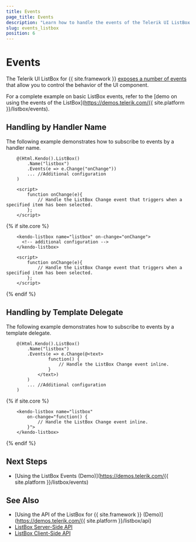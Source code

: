 ```yaml
---
title: Events
page_title: Events
description: "Learn how to handle the events of the Telerik UI ListBox component for {{ site.framework }}."
slug: events_listbox
position: 6
---
```


# Events

The Telerik UI ListBox for {{ site.framework }} [exposes a number of events](/api/Kendo.Mvc.UI.Fluent/ListBoxEventBuilder) that allow you to control the behavior of the UI component.

For a complete example on basic ListBox events, refer to the [demo on using the events of the ListBox](https://demos.telerik.com/{{ site.platform }}/listbox/events).

## Handling by Handler Name

The following example demonstrates how to subscribe to events by a handler name.

```HtmlHelper
    @(Html.Kendo().ListBox()
        .Name("listbox")
        .Events(e => e.Change("onChange"))
        ... //Additional configuration
    )

    <script>
        function onChange(e){
            // Handle the ListBox Change event that triggers when a specified item has been selected.
        };
    </script>
```

{% if site.core %}
```TagHelper
    <kendo-listbox name="listbox" on-change="onChange">
      <!-- additional configuration -->
    </kendo-listbox>

    <script>
        function onChange(e){
            // Handle the ListBox Change event that triggers when a specified item has been selected.
        };
    </script>
```
{% endif %}

## Handling by Template Delegate

The following example demonstrates how to subscribe to events by a template delegate.

```HtmlHelper
    @(Html.Kendo().ListBox()
        .Name("listbox")
        .Events(e => e.Change(@<text>
                function() {
                    // Handle the ListBox Change event inline.
                }
            </text>)
        )
        ... //Additional configuration
    )
```

{% if site.core %}
```TagHelper
    <kendo-listbox name="listbox" 
        on-change="function() {
            // Handle the ListBox Change event inline.
        }">
    </kendo-listbox>
```
{% endif %}

## Next Steps

* [Using the ListBox Events (Demo)](https://demos.telerik.com/{{ site.platform }}/listbox/events)

## See Also

* [Using the API of the ListBox for {{ site.framework }} (Demo)](https://demos.telerik.com/{{ site.platform }}/listbox/api)
* [ListBox Server-Side API](/api/listbox)
* [ListBox Client-Side API](https://docs.telerik.com/kendo-ui/api/javascript/ui/listbox)